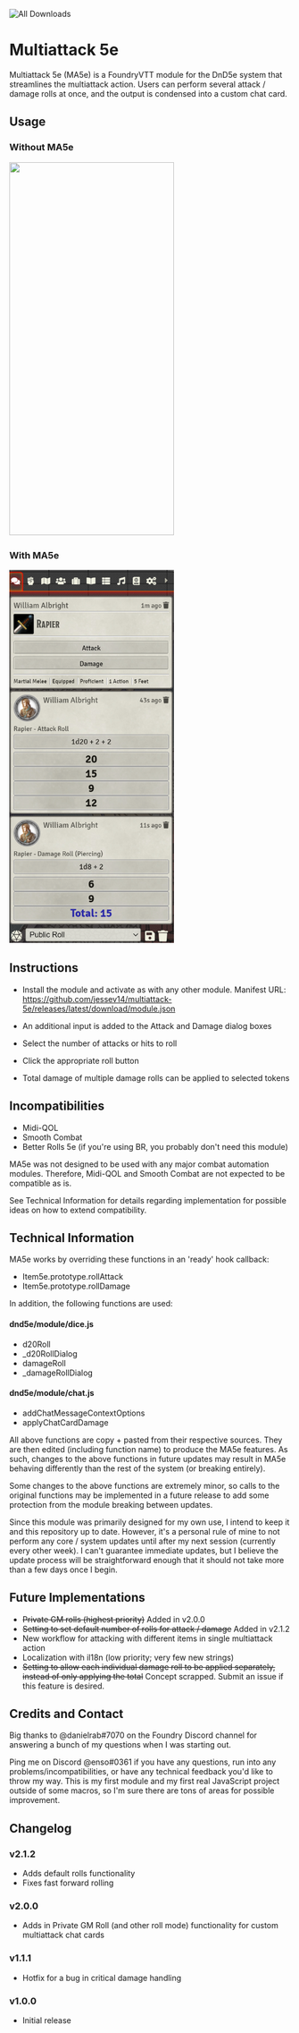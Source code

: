 ![All Downloads](https://img.shields.io/github/downloads/jessev14/Multiattack-5e/total?style=for-the-badge)

# Multiattack 5e

Multiattack 5e (MA5e) is a FoundryVTT module for the DnD5e system that streamlines the multiattack action.
Users can perform several attack / damage rolls at once, and the output is condensed into a custom chat card.

## Usage

### Without MA5e 

<img src="/img/default.gif" width="295" height="667"/>

### With MA5e
<img src="/img/package-preview.png" width="295" height="667"/>

## Instructions

* Install the module and activate as with any other module. Manifest URL: https://github.com/jessev14/multiattack-5e/releases/latest/download/module.json

* An additional input is added to the Attack and Damage dialog boxes
* Select the number of attacks or hits to roll
* Click the appropriate roll button
* Total damage of multiple damage rolls can be applied to selected tokens

## Incompatibilities

* Midi-QOL
* Smooth Combat
* Better Rolls 5e (if you're using BR, you probably don't need this module)

MA5e was not designed to be used with any major combat automation modules. Therefore, Midi-QOL and Smooth Combat are not expected to be compatible as is.

See Technical Information for details regarding implementation for possible ideas on how to extend compatibility.

## Technical Information

MA5e works by overriding these functions in an 'ready' hook callback:
* Item5e.prototype.rollAttack
* Item5e.prototype.rollDamage

In addition, the following functions are used:
#### dnd5e/module/dice.js
* d20Roll
* _d20RollDialog
* damageRoll
* _damageRollDialog
#### dnd5e/module/chat.js
* addChatMessageContextOptions
* applyChatCardDamage

All above functions are copy + pasted from their respective sources.
They are then edited (including function name) to produce the MA5e features. As such, changes to the above functions in future updates may result in MA5e behaving differently than the rest of the system (or breaking entirely).

Some changes to the above functions are extremely minor, so calls to the original functions may be implemented in a future release to add some protection from the module breaking between updates.

Since this module was primarily designed for my own use, I intend to keep it and this repository up to date. However, it's a personal rule of mine to not perform any core / system updates until after my next session (currently every other week). I can't guarantee immediate updates, but I believe the update process will be straightforward enough that it should not take more than a few days once I begin.

## Future Implementations 

* ~~Private GM rolls (highest priority)~~ Added in v2.0.0
* ~~Setting to set default number of rolls for attack / damage~~ Added in v2.1.2
* New workflow for attacking with different items in single multiattack action
* Localization with il18n (low priority; very few new strings)
* ~~Setting to allow each individual damage roll to be applied separately, instead of only applying the total~~ Concept scrapped. Submit an issue if this feature is desired.

## Credits and Contact

Big thanks to @danielrab#7070 on the Foundry Discord channel for answering a bunch of my questions when I was starting out.

Ping me on Discord @enso#0361 if you have any questions, run into any problems/incompatibilities, or have any technical feedback you'd like to throw my way. This is my first module and my first real JavaScript project outside of some macros, so I'm sure there are tons of areas for possible improvement.

## Changelog
### v2.1.2
* Adds default rolls functionality
* Fixes fast forward rolling
### v2.0.0
* Adds in Private GM Roll (and other roll mode) functionality for custom multiattack chat cards
### v1.1.1
* Hotfix for a bug in critical damage handling
### v1.0.0
* Initial release
